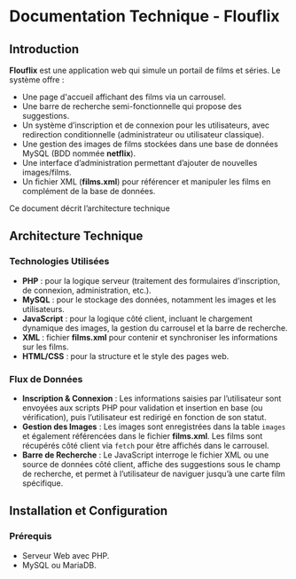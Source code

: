 # Documentation Technique - Flouflix

## Introduction

**Flouflix** est une application web qui simule un portail de films et séries. Le système offre :
- Une page d'accueil affichant des films via un carrousel.
- Une barre de recherche semi-fonctionnelle qui propose des suggestions.
- Un système d’inscription et de connexion pour les utilisateurs, avec redirection conditionnelle (administrateur ou utilisateur classique).
- Une gestion des images de films stockées dans une base de données MySQL (BDD nommée **netflix**).
- Une interface d’administration permettant d’ajouter de nouvelles images/films.
- Un fichier XML (**films.xml**) pour référencer et manipuler les films en complément de la base de données.

Ce document décrit l’architecture technique

## Architecture Technique

### Technologies Utilisées
- **PHP** : pour la logique serveur (traitement des formulaires d’inscription, de connexion, administration, etc.).
- **MySQL** : pour le stockage des données, notamment les images et les utilisateurs.
- **JavaScript** : pour la logique côté client, incluant le chargement dynamique des images, la gestion du carrousel et la barre de recherche.
- **XML** : fichier **films.xml** pour contenir et synchroniser les informations sur les films.
- **HTML/CSS** : pour la structure et le style des pages web.

### Flux de Données
- **Inscription & Connexion** : Les informations saisies par l’utilisateur sont envoyées aux scripts PHP pour validation et insertion en base (ou vérification), puis l’utilisateur est redirigé en fonction de son statut.
- **Gestion des Images** : Les images sont enregistrées dans la table `images` et également référencées dans le fichier **films.xml**. Les films sont récupérés côté client via `fetch` pour être affichés dans le carrousel.
- **Barre de Recherche** : Le JavaScript interroge le fichier XML ou une source de données côté client, affiche des suggestions sous le champ de recherche, et permet à l’utilisateur de naviguer jusqu’à une carte film spécifique.

## Installation et Configuration

### Prérequis
- Serveur Web avec PHP.
- MySQL ou MariaDB.